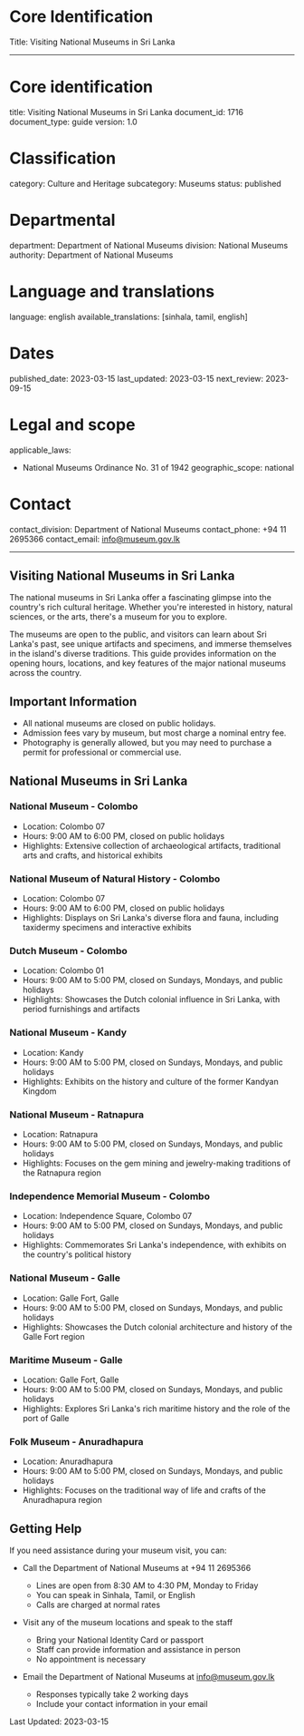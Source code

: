 # Core Identification
Title: Visiting National Museums in Sri Lanka

---
# Core identification
title: Visiting National Museums in Sri Lanka
document_id: 1716
document_type: guide
version: 1.0

# Classification
category: Culture and Heritage
subcategory: Museums
status: published

# Departmental
department: Department of National Museums
division: National Museums
authority: Department of National Museums

# Language and translations
language: english
available_translations: [sinhala, tamil, english]

# Dates
published_date: 2023-03-15
last_updated: 2023-03-15
next_review: 2023-09-15

# Legal and scope
applicable_laws:
 - National Museums Ordinance No. 31 of 1942
geographic_scope: national

# Contact
contact_division: Department of National Museums
contact_phone: +94 11 2695366
contact_email: info@museum.gov.lk

---

## Visiting National Museums in Sri Lanka

The national museums in Sri Lanka offer a fascinating glimpse into the country's rich cultural heritage. Whether you're interested in history, natural sciences, or the arts, there's a museum for you to explore.

The museums are open to the public, and visitors can learn about Sri Lanka's past, see unique artifacts and specimens, and immerse themselves in the island's diverse traditions. This guide provides information on the opening hours, locations, and key features of the major national museums across the country.

## Important Information

- All national museums are closed on public holidays.
- Admission fees vary by museum, but most charge a nominal entry fee.
- Photography is generally allowed, but you may need to purchase a permit for professional or commercial use.

## National Museums in Sri Lanka

### National Museum - Colombo
- Location: Colombo 07
- Hours: 9:00 AM to 6:00 PM, closed on public holidays
- Highlights: Extensive collection of archaeological artifacts, traditional arts and crafts, and historical exhibits

### National Museum of Natural History - Colombo
- Location: Colombo 07
- Hours: 9:00 AM to 6:00 PM, closed on public holidays
- Highlights: Displays on Sri Lanka's diverse flora and fauna, including taxidermy specimens and interactive exhibits

### Dutch Museum - Colombo
- Location: Colombo 01
- Hours: 9:00 AM to 5:00 PM, closed on Sundays, Mondays, and public holidays
- Highlights: Showcases the Dutch colonial influence in Sri Lanka, with period furnishings and artifacts

### National Museum - Kandy
- Location: Kandy
- Hours: 9:00 AM to 5:00 PM, closed on Sundays, Mondays, and public holidays
- Highlights: Exhibits on the history and culture of the former Kandyan Kingdom

### National Museum - Ratnapura
- Location: Ratnapura
- Hours: 9:00 AM to 5:00 PM, closed on Sundays, Mondays, and public holidays
- Highlights: Focuses on the gem mining and jewelry-making traditions of the Ratnapura region

### Independence Memorial Museum - Colombo
- Location: Independence Square, Colombo 07
- Hours: 9:00 AM to 5:00 PM, closed on Sundays, Mondays, and public holidays
- Highlights: Commemorates Sri Lanka's independence, with exhibits on the country's political history

### National Museum - Galle
- Location: Galle Fort, Galle
- Hours: 9:00 AM to 5:00 PM, closed on Sundays, Mondays, and public holidays
- Highlights: Showcases the Dutch colonial architecture and history of the Galle Fort region

### Maritime Museum - Galle
- Location: Galle Fort, Galle
- Hours: 9:00 AM to 5:00 PM, closed on Sundays, Mondays, and public holidays
- Highlights: Explores Sri Lanka's rich maritime history and the role of the port of Galle

### Folk Museum - Anuradhapura
- Location: Anuradhapura
- Hours: 9:00 AM to 5:00 PM, closed on Sundays, Mondays, and public holidays
- Highlights: Focuses on the traditional way of life and crafts of the Anuradhapura region

## Getting Help

If you need assistance during your museum visit, you can:

- Call the Department of National Museums at +94 11 2695366
  - Lines are open from 8:30 AM to 4:30 PM, Monday to Friday
  - You can speak in Sinhala, Tamil, or English
  - Calls are charged at normal rates

- Visit any of the museum locations and speak to the staff
  - Bring your National Identity Card or passport
  - Staff can provide information and assistance in person
  - No appointment is necessary

- Email the Department of National Museums at info@museum.gov.lk
  - Responses typically take 2 working days
  - Include your contact information in your email

Last Updated: 2023-03-15